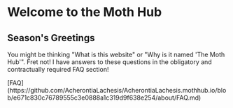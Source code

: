 

<h1> Welcome to the Moth Hub </h1>
<h2> Season's Greetings </h2>
<p> You might be thinking "What is this website" or "Why is it named 'The Moth Hub'". Fret not! I have answers to these questions in the obligatory and contractually required FAQ section! </p>
[FAQ](https://github.com/AcherontiaLachesis/AcherontiaLachesis.mothhub.io/blob/e671c830c76789555c3e0888a1c319d9f638e254/about/FAQ.md)

